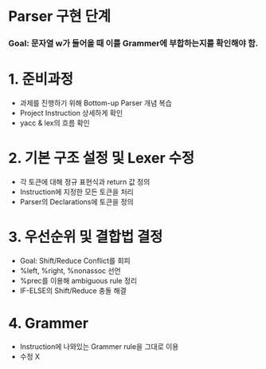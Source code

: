 # Parser 구현 단계
### Goal: 문자열 w가 들어올 때 이를 Grammer에 부합하는지를 확인해야 함.

# 1. 준비과정
- 과제를 진행하기 위해 Bottom-up Parser 개념 복습
- Project Instruction 상세하게 확인
- yacc & lex의 흐름 확인

# 2. 기본 구조 설정 및 Lexer 수정
- 각 토큰에 대해 정규 표현식과 return 값 정의
- Instruction에 지정한 모든 토큰을 처리
- Parser의 Declarations에 토큰을 정의


# 3. 우선순위 및 결합법 결정
- Goal: Shift/Reduce Conflict를 회피
- %left, %right, %nonassoc 선언
- %prec를 이용해 ambiguous rule 정리
- IF-ELSE의 Shift/Reduce 충돌 해결

# 4. Grammer
- Instruction에 나와있는 Grammer rule을 그대로 이용
- 수정 X
